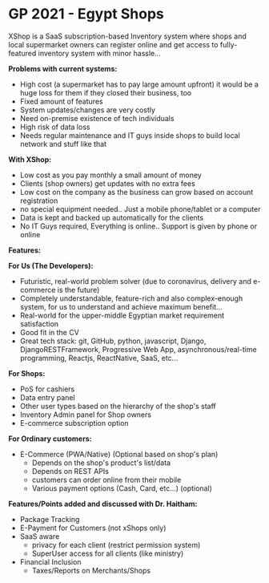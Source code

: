 # GP 2021 - Egypt Shops

XShop is a SaaS subscription-based Inventory system where shops and local supermarket owners can register online and get access to fully-featured inventory system with minor hassle...

**Problems with current systems:**

- High cost (a supermarket has to pay large amount upfront) it would be a huge loss for them if they closed their business, too
- Fixed amount of features
- System updates/changes are very costly
- Need on-premise existence of tech individuals
- High risk of data loss
- Needs regular maintenance and IT guys inside shops to build local network and stuff like that

**With XShop:**

- Low cost as you pay monthly a small amount of money
- Clients (shop owners) get updates with no extra fees
- Low cost on the company as the business can grow based on account registration
- no special equipment needed.. Just a mobile phone/tablet or a computer
- Data is kept and backed up automatically for the clients
- No IT Guys required, Everything is online.. Support is given by phone or online

**Features:**

**For Us (The Developers):**

- Futuristic, real-world problem solver (due to coronavirus, delivery and e-commerce is the future)
- Completely understandable, feature-rich and also complex-enough system, for us to understand and achieve maximum benefit...
- Real-world for the upper-middle Egyptian market requirement satisfaction
- Good fit in the CV
- Great tech stack: git, GitHub, python, javascript, Django, DjangoRESTFramework, Progressive Web App, asynchronous/real-time programming, Reactjs, ReactNative, SaaS, etc...

**For Shops:**

- PoS for cashiers
- Data entry panel
- Other user types based on the hierarchy of the shop's staff
- Inventory Admin panel for Shop owners
- E-commerce subscription option

**For Ordinary customers:**

- E-Commerce (PWA/Native) (Optional based on shop's plan)
  - Depends on the shop's product's list/data
  - Depends on REST APIs
  - customers can order online from their mobile
  - Various payment options (Cash, Card, etc...) (optional)

**Features/Points added and discussed with Dr. Haitham:**

- Package Tracking
- E-Payment for Customers (not xShops only)
- SaaS aware
  - privacy for each client (restrict permission system)
  - SuperUser access for all clients (like ministry)
- Financial Inclusion
  - Taxes/Reports on Merchants/Shops
